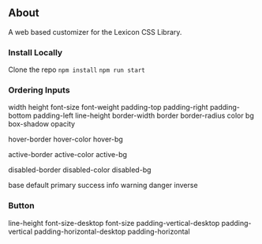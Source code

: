 ## About
A web based customizer for the Lexicon CSS Library.

### Install Locally
Clone the repo
`npm install`
`npm run start`

### Ordering Inputs
width
height
font-size
font-weight
padding-top
padding-right
padding-bottom
padding-left
line-height
border-width
border
border-radius
color
bg
box-shadow
opacity

hover-border
hover-color
hover-bg

active-border
active-color
active-bg

disabled-border
disabled-color
disabled-bg

base
default
primary
success
info
warning
danger
inverse

### Button
line-height
font-size-desktop
font-size
padding-vertical-desktop
padding-vertical
padding-horizontal-desktop
padding-horizontal
